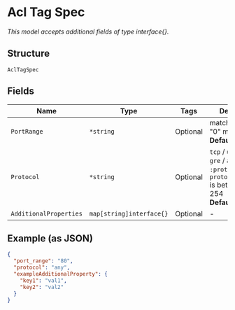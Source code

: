 
# Acl Tag Spec

*This model accepts additional fields of type interface{}.*

## Structure

`AclTagSpec`

## Fields

| Name | Type | Tags | Description |
|  --- | --- | --- | --- |
| `PortRange` | `*string` | Optional | matched dst port, "0" means any<br>**Default**: `"80"` |
| `Protocol` | `*string` | Optional | `tcp` / `udp` / `icmp` / `gre` / `any` / `:protocol_number`. `protocol_number` is between 1-254<br>**Default**: `"any"` |
| `AdditionalProperties` | `map[string]interface{}` | Optional | - |

## Example (as JSON)

```json
{
  "port_range": "80",
  "protocol": "any",
  "exampleAdditionalProperty": {
    "key1": "val1",
    "key2": "val2"
  }
}
```

